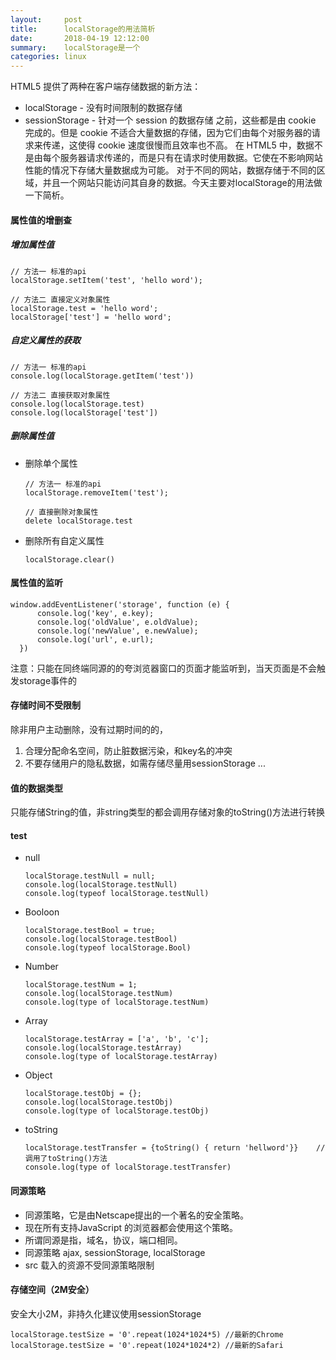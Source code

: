 ```yaml
---
layout:     post
title:      localStorage的用法简析
date:       2018-04-19 12:12:00
summary:    localStorage是一个
categories: linux
---
```



HTML5 提供了两种在客户端存储数据的新方法：
* localStorage - 没有时间限制的数据存储
* sessionStorage - 针对一个 session 的数据存储
之前，这些都是由 cookie 完成的。但是 cookie 不适合大量数据的存储，因为它们由每个对服务器的请求来传递，这使得 cookie 速度很慢而且效率也不高。
在 HTML5 中，数据不是由每个服务器请求传递的，而是只有在请求时使用数据。它使在不影响网站性能的情况下存储大量数据成为可能。
对于不同的网站，数据存储于不同的区域，并且一个网站只能访问其自身的数据。今天主要对localStorage的用法做一下简析。

#### 属性值的增删查

##### 增加属性值

    // 方法一 标准的api
    localStorage.setItem('test', 'hello word');

    // 方法二 直接定义对象属性
    localStorage.test = 'hello word';
    localStorage['test'] = 'hello word';

##### 自定义属性的获取
    
    // 方法一 标准的api
    console.log(localStorage.getItem('test'))

    // 方法二 直接获取对象属性
    console.log(localStorage.test)
    console.log(localStorage['test'])


##### 删除属性值

* 删除单个属性
       
      // 方法一 标准的api
      localStorage.removeItem('test');

      // 直接删除对象属性
      delete localStorage.test

* 删除所有自定义属性

      localStorage.clear()
    

#### 属性值的监听

    window.addEventListener('storage', function (e) {
          console.log('key', e.key);
          console.log('oldValue', e.oldValue);
          console.log('newValue', e.newValue);
          console.log('url', e.url);
      })

注意：只能在同终端同源的的夸浏览器窗口的页面才能监听到，当天页面是不会触发storage事件的

#### 存储时间不受限制

除非用户主动删除，没有过期时间的的，
1.  合理分配命名空间，防止脏数据污染，和key名的冲突
2.  不要存储用户的隐私数据，如需存储尽量用sessionStorage
...

#### 值的数据类型

只能存储String的值，非string类型的都会调用存储对象的toString()方法进行转换
#### test

* null 
    
      localStorage.testNull = null; 
      console.log(localStorage.testNull)
      console.log(typeof localStorage.testNull)

* Booloon 

      localStorage.testBool = true; 
      console.log(localStorage.testBool)
      console.log(typeof localStorage.Bool)

* Number

      localStorage.testNum = 1;    
      console.log(localStorage.testNum)
      console.log(type of localStorage.testNum)
  
* Array

      localStorage.testArray = ['a', 'b', 'c'];
      console.log(localStorage.testArray)
      console.log(type of localStorage.testArray)

* Object

      localStorage.testObj = {};
      console.log(localStorage.testObj)
      console.log(type of localStorage.testObj)

* toString

      localStorage.testTransfer = {toString() { return 'hellword'}}    // 调用了toString()方法
      console.log(type of localStorage.testTransfer)

#### 同源策略

* 同源策略，它是由Netscape提出的一个著名的安全策略。
* 现在所有支持JavaScript 的浏览器都会使用这个策略。
* 所谓同源是指，域名，协议，端口相同。
* 同源策略 ajax, sessionStorage, localStorage
* src 载入的资源不受同源策略限制

#### 存储空间​​​​​​​（2M安全）

安全大小2M，非持久化建议使用sessionStorage

    localStorage.testSize = '0'.repeat(1024*1024*5) //最新的Chrome
    localStorage.testSize = '0'.repeat(1024*1024*2) //最新的Safari